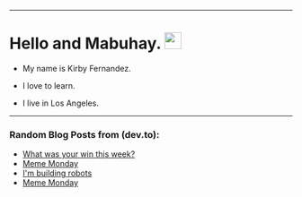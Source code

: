 
<img src="https://komarev.com/ghpvc/?username=kirbygit&style=flat-square&color=blue" alt=""/>

---
<h1>
  Hello and Mabuhay.
  <img src="https://media.giphy.com/media/hvRJCLFzcasrR4ia7z/giphy.gif" width="30px"/>
</h1>

- My name is Kirby Fernandez.

- I love to learn.

- I live in Los Angeles.

---

### Random Blog Posts from (dev.to):
<!-- BLOG-POST-LIST:START -->
- [What was your win this week?](https://dev.to/devteam/what-was-your-win-this-week-2e6k)
- [Meme Monday](https://dev.to/ben/meme-monday-26jm)
- [I&#39;m building robots](https://dev.to/ben/im-building-robots-1pnd)
- [Meme Monday](https://dev.to/ben/meme-monday-1m09)
<!-- BLOG-POST-LIST:END -->
